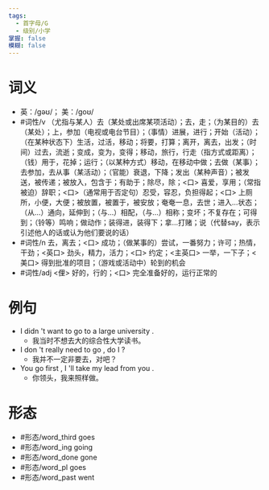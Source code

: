 ```yaml
---
tags:
  - 首字母/G
  - 级别/小学
掌握: false
模糊: false
---
```

# 词义
- 英：/ɡəʊ/； 美：/ɡoʊ/
- #词性/v  （尤指与某人）去（某处或出席某项活动）；去，走；（为某目的）去（某处）；上，参加（电视或电台节目）；（事情）进展，进行；开始（活动）；（在某种状态下）生活，过活，移动；将要，打算；离开，离去，出发；（时间）过去，流逝；变成，变为，变得；移动，旅行，行走（指方式或距离）；（钱）用于，花掉；运行；（以某种方式）移动，在移动中做；去做（某事）；去参加，去从事（某活动）；（官能）衰退，下降；发出（某种声音）；被发送，被传递；被放入，包含于；有助于；除尽，除；<口> 喜爱，享用；（常指被迫）辞职；<口>（通常用于否定句）忍受，容忍，负担得起；<口> 上厕所，小便，大便；被放置，被置于，被安放；奄奄一息，去世；进入…状态；（从…）通向，延伸到；（与…）相配，（与…）相称；变坏；不复存在；可得到；（铃等）鸣响；做动作；装得进，装得下；拿…打赌；说（代替say，表示引述他人的话或认为他们要说的话）
- #词性/n  去，离去；<口> 成功；（做某事的）尝试，一番努力；许可；热情，干劲；<英口> 劲头，精力，活力；<口> 约定；<主英口> 一举，一下子；<美口> 得到批准的项目；（游戏或活动中）轮到的机会
- #词性/adj  <俚> 好的，行的；<口> 完全准备好的，运行正常的
# 例句
- I didn 't want to go to a large university .
	- 我当时不想去大的综合性大学读书。
- I don 't really need to go , do I ?
	- 我并不一定非要去，对吧？
- You go first , I 'll take my lead from you .
	- 你领头，我来照样做。
# 形态
- #形态/word_third goes
- #形态/word_ing going
- #形态/word_done gone
- #形态/word_pl goes
- #形态/word_past went

